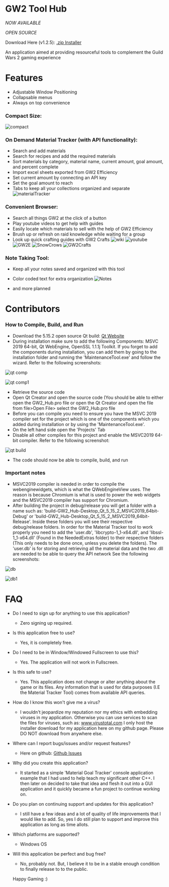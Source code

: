 # GW2 Tool Hub

*NOW AVAILABLE*

*OPEN SOURCE*

Download Here (v1.2.5): <a href="https://www.dropbox.com/s/zscl0ivxhqh95kr/GW2ToolHub_Installer_1_2_2.zip?dl=1"> .zip Installer </a>

An application aimed at providing resourceful tools to complement the Guild Wars 2 gaming experience 

# Features

- Adjustable Window Positioning
- Collapsable menus
- Always on top convenience

### Compact Size:
![compact](https://user-images.githubusercontent.com/54217603/123020989-1b2ed880-d388-11eb-8fe4-d74ca8a4a086.png)

### On Demand Material Tracker (with API functionality):
- Search and add materials
- Search for recipes and add the required materials
- Sort materials by category, material name, current amount, goal amount, and percent complete
- Import excel sheets exported from GW2 Efficiency 
- Set current amount by connecting an API key
- Set the goal amount to reach
- Tabs to keep all your collections organized and separate
![materialTracker](https://user-images.githubusercontent.com/54217603/123021000-2255e680-d388-11eb-8468-78a63f5e1e6e.png)

### Convenient Browser:
- Search all things GW2 at the click of a button
- Play youtube videos to get help with guides
- Easily locate which materials to sell with the help of GW2 Efficiency
- Brush up or refresh on raid knowledge while waiting for a group
- Look up quick crafting guides with GW2 Crafts
![wiki](https://user-images.githubusercontent.com/54217603/123021024-2b46b800-d388-11eb-8104-34321d700ace.png)
![youtube](https://user-images.githubusercontent.com/54217603/123021031-2f72d580-d388-11eb-990c-35808380a748.png)
![GW2E](https://user-images.githubusercontent.com/54217603/123021038-31d52f80-d388-11eb-8e78-663b89685792.png)
![SnowCrows](https://user-images.githubusercontent.com/54217603/123021053-3699e380-d388-11eb-96cf-584979e1d35f.png)
![GW2Crafts](https://user-images.githubusercontent.com/54217603/123021113-5204ee80-d388-11eb-8852-e613d3cfaf0d.png)


### Note Taking Tool:
- Keep all your notes saved and organized with this tool
- Color coded text for extra organization
![Notes](https://user-images.githubusercontent.com/54217603/123021130-5a5d2980-d388-11eb-90ab-3e74b4d31cf1.png)

- and more planned

# Contributors 

### How to Compile, Build, and Run

- Download the 5.15.2 open source Qt build: [Qt Website](https://www.qt.io/download-qt-installer?hsCtaTracking=99d9dd4f-5681-48d2-b096-470725510d34%7C074ddad0-fdef-4e53-8aa8-5e8a876d6ab4)
- During installation make sure to add the following Components: MSVC 2019 64-bit, Qt WebEngine, OpenSSL 1.1.1j Toolkit. If you forget to add the components during installation, you can add them by going to the installation folder and running the 'MaintenanceTool.exe' and follow the wizard. Refer to the following screenshots:

![qt comp](https://user-images.githubusercontent.com/54217603/119823730-2430a500-bec3-11eb-9879-a1d0b88a8a4e.png)

![qt comp1](https://user-images.githubusercontent.com/54217603/119823914-53471680-bec3-11eb-9540-798e914cdd59.png)

- Retrieve the source code
- Open Qt Creator and open the source code (You should be able to either open the GW2_Hub.pro file or open the Qt Creator and open the file from file>Open File> select the GW2_Hub.pro file
- Before you can compile you need to ensure you have the MSVC 2019 compiler set for the project which is one of the components which you added during installation or by using the 'MaintenanceTool.exe'.
- On the left hand side open the 'Projects' Tab
- Disable all other compiles for this project and enable the MSVC2019 64-bit compiler. Refer to the following screenshot:

![qt build](https://user-images.githubusercontent.com/54217603/119825105-9d7cc780-bec4-11eb-9e53-86533c5bad70.png)

- The code should now be able to compile, build, and run

### Important notes

- MSVC2019 compiler is needed in order to compile the webenginewidgets, which is what the QWebEngineView uses. The reason is because Chromium is what is used to power the web widgets and the MSVC2019 compiler has support for Chromium.
- After building the project in debug/release you will get a folder with a name such as: 'build-GW2_Hub-Desktop_Qt_5_15_2_MSVC2019_64bit-Debug' or 'build-GW2_Hub-Desktop_Qt_5_15_2_MSVC2019_64bit-Release'. Inside these folders you will see their respective debug/release folders. In order for the Material Tracker tool to work properly you need to add the 'user.db', 'libcrypto-1_1-x64.dll', and 'libssl-1_1-x64.dll' (Found in the NeededExtras folder) to their respective folders (This only needs to be done once, unless you delete the folders). The 'user.db' is for storing and retrieving all the material data and the two .dll are needed to be able to query the API network See the following screenshots:

![db](https://user-images.githubusercontent.com/54217603/119827553-44626300-bec7-11eb-92dc-27190a72b0a8.png)

![db1](https://user-images.githubusercontent.com/54217603/119827558-46c4bd00-bec7-11eb-9053-d57195d1d56a.png)

# FAQ

- Do I need to sign up for anything to use this application?
    - Zero signing up required.
    
- Is this application free to use?
    - Yes, it is completely free.

- Do I need to be in Window/Windowed Fullscreen to use this?
    - Yes. The application will not work in Fullscreen.
    
- Is this safe to use?
    - Yes. This application does not change or alter anything about the game or its files.
      Any information that is used for data purposes (I.E the Material Tracker Tool)
      comes from available API queries. 

- How do I know this won't give me a virus?
    - I wouldn't jeopardize my reputation nor my ethics with embedding viruses in my application.
      Otherwise you can use services to scan the files for viruses,
      such as: <a href="https://www.virustotal.com/gui/"> www.virustotal.com </a>
      I only host the installer download for my application here on my github page. 
      Please DO NOT download from anywhere else.
      
- Where can I report bugs/issues and/or request features?
    - Here on github: <a href="https://github.com/Michael-R-R/GW2_Hub/issues"> Github Issues </a>

- Why did you create this application?
    - It started as a simple 'Material Goal Tracker' console application example
      that I had used to help teach my significant other C++. I then later on
      decided to take that idea and flesh it out into a GUI application and it 
      quickly became a fun project to continue working on. 

- Do you plan on continuing support and updates for this application?
    - I still have a few ideas and a lot of quality of life 
      improvements that I would like to add. So, yes I do still 
      plan to support and improve this application as long as time allots.
      
- Which platforms are supported?
    - Windows OS
      
- Will this application be perfect and bug free?
    - No, probably not. But, I believe it to be in a stable enough
      condition to finally release to to the public.
     
   Happy Gaming :)
      
